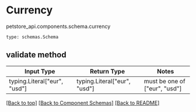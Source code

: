 # Currency
petstore_api.components.schema.currency
```
type: schemas.Schema
```

## validate method
Input Type | Return Type | Notes
------------ | ------------- | -------------
typing.Literal["eur", "usd"] | typing.Literal["eur", "usd"] | must be one of ["eur", "usd"]

[[Back to top]](#top) [[Back to Component Schemas]](../../../README.md#Component-Schemas) [[Back to README]](../../../README.md)
